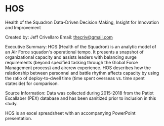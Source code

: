 # HOS
Health of the Squadron
Data-Driven Decision Making, Insight for Innovation and Improvement

Created by:  Jeff Crivellaro
Email:  thecriv@gmail.com

Executive Summary:  HOS (Health of the Squadron) is an analytic model of an Air Force squadon's operational tempo. It presents a snapshot of organizational capacity and assists leaders with balancing surge requirements (beyond specified tasking through the Global Force Management process) and aircrew experience. HOS describes how the relationship between personnel and battle rhythm affects capacity by using the ratio of deploy-to-dwell time (time spent overseas vs. time spent stateside) for comparison.

Source Information: Data was collected during 2015-2018 from the Patiot Excallaber (PEX) database and has been sanitized prior to inclusion in this study.

HOS is an excel spreadsheet with an accompanying PowerPoint presentation.
